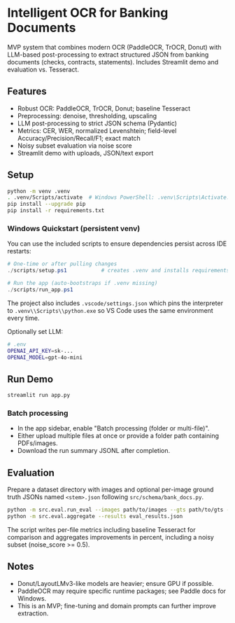 # Intelligent OCR for Banking Documents

MVP system that combines modern OCR (PaddleOCR, TrOCR, Donut) with LLM-based post-processing to extract structured JSON from banking documents (checks, contracts, statements). Includes Streamlit demo and evaluation vs. Tesseract.

## Features

- Robust OCR: PaddleOCR, TrOCR, Donut; baseline Tesseract
- Preprocessing: denoise, thresholding, upscaling
- LLM post-processing to strict JSON schema (Pydantic)
- Metrics: CER, WER, normalized Levenshtein; field-level Accuracy/Precision/Recall/F1; exact match
- Noisy subset evaluation via noise score
- Streamlit demo with uploads, JSON/text export

## Setup

```bash
python -m venv .venv
. .venv/Scripts/activate  # Windows PowerShell: .venv\Scripts\Activate.ps1
pip install --upgrade pip
pip install -r requirements.txt
```

### Windows Quickstart (persistent venv)

You can use the included scripts to ensure dependencies persist across IDE restarts:

```powershell
# One-time or after pulling changes
./scripts/setup.ps1           # creates .venv and installs requirements

# Run the app (auto-bootstraps if .venv missing)
./scripts/run_app.ps1
```

The project also includes `.vscode/settings.json` which pins the interpreter to `.venv\\Scripts\\python.exe` so VS Code uses the same environment every time.

Optionally set LLM:

```bash
# .env
OPENAI_API_KEY=sk-...
OPENAI_MODEL=gpt-4o-mini
```

## Run Demo

```bash
streamlit run app.py
```

### Batch processing

- In the app sidebar, enable "Batch processing (folder or multi-file)".
- Either upload multiple files at once or provide a folder path containing PDFs/images.
- Download the run summary JSONL after completion.

## Evaluation

Prepare a dataset directory with images and optional per-image ground truth JSONs named `<stem>.json` following `src/schema/bank_docs.py`.

```bash
python -m src.eval.run_eval --images path/to/images --gts path/to/gts --engine paddleocr --compare_tesseract --out eval_results.json
python -m src.eval.aggregate --results eval_results.json
```

The script writes per-file metrics including baseline Tesseract for comparison and aggregates improvements in percent, including a noisy subset (noise_score >= 0.5).

## Notes

- Donut/LayoutLMv3-like models are heavier; ensure GPU if possible.
- PaddleOCR may require specific runtime packages; see Paddle docs for Windows.
- This is an MVP; fine-tuning and domain prompts can further improve extraction.
